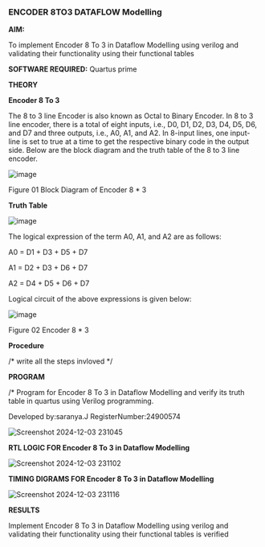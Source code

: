 ### ENCODER 8TO3 DATAFLOW Modelling

**AIM:**

To implement  Encoder 8 To 3 in Dataflow Modelling using verilog and validating their functionality using their functional tables

**SOFTWARE REQUIRED:** Quartus prime

**THEORY**

**Encoder 8 To 3**

The 8 to 3 line Encoder is also known as Octal to Binary Encoder. In 8 to 3 line encoder, there is a total of eight inputs, i.e., D0, D1, D2, D3, D4, D5, D6, and D7 and three outputs, i.e., A0, A1, and A2. In 8-input lines, one input-line is set to true at a time to get the respective binary code in the output side. Below are the block diagram and the truth table of the 8 to 3 line encoder.

![image](https://github.com/naavaneetha/ENCODER8TO3DATAFLOW/assets/154305477/0bc242c1-eb9e-4c47-afe5-30428470efc3)

Figure 01  Block Diagram of Encoder 8 * 3

**Truth Table**

![image](https://github.com/naavaneetha/ENCODER8TO3DATAFLOW/assets/154305477/35496b14-ae6e-4cd1-9abd-d6736b576575)

The logical expression of the term A0, A1, and A2 are as follows:

A0 = D1 + D3 + D5 + D7

A1 = D2 + D3 + D6 + D7

A2 = D4 + D5 + D6 + D7

Logical circuit of the above expressions is given below:

![image](https://github.com/naavaneetha/ENCODER8TO3DATAFLOW/assets/154305477/95acaee6-c873-4c75-89eb-ef09fb158053)

Figure 02  Encoder 8 * 3

**Procedure**

/* write all the steps invloved */

**PROGRAM**

/* Program for Encoder 8 To 3 in Dataflow Modelling and verify its truth table in quartus using Verilog programming. 

Developed by:saranya.J
RegisterNumber:24900574

![Screenshot 2024-12-03 231045](https://github.com/user-attachments/assets/8f6603c5-f175-461d-8839-13378ab738a6)


**RTL LOGIC FOR Encoder 8 To 3 in Dataflow Modelling**

![Screenshot 2024-12-03 231102](https://github.com/user-attachments/assets/bd05ece6-5f74-4867-910e-0b094bf11151)



**TIMING DIGRAMS FOR Encoder 8 To 3 in Dataflow Modelling**


![Screenshot 2024-12-03 231116](https://github.com/user-attachments/assets/e7fcd67a-fc3f-4971-819c-b5869f984861)


**RESULTS**

Implement  Encoder 8 To 3 in Dataflow Modelling using verilog and validating their functionality using their functional tables is verified


